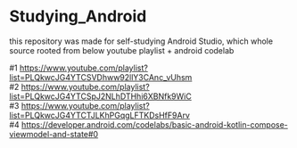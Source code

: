 # Studying_Android
this repository was made for self-studying Android Studio, which whole source rooted from below youtube playlist + android codelab

#1 https://www.youtube.com/playlist?list=PLQkwcJG4YTCSVDhww92llY3CAnc_vUhsm</br>
#2 https://www.youtube.com/playlist?list=PLQkwcJG4YTCSpJ2NLhDTHhi6XBNfk9WiC</br>
#3 https://www.youtube.com/playlist?list=PLQkwcJG4YTCTJLKhPGqgLFTKDsHfF9Arv</br>
#4 https://developer.android.com/codelabs/basic-android-kotlin-compose-viewmodel-and-state#0

